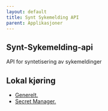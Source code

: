 ```yaml
---
layout: default
title: Synt Sykemelding API
parent: Applikasjoner
---
```


## Synt-Sykemelding-api
API for syntetisering av sykemeldinger

## Lokal kjøring
* [Generelt.](../../docs/local_general.md)
* [Secret Manager.](../../docs/local_secretmanager.md)
    
